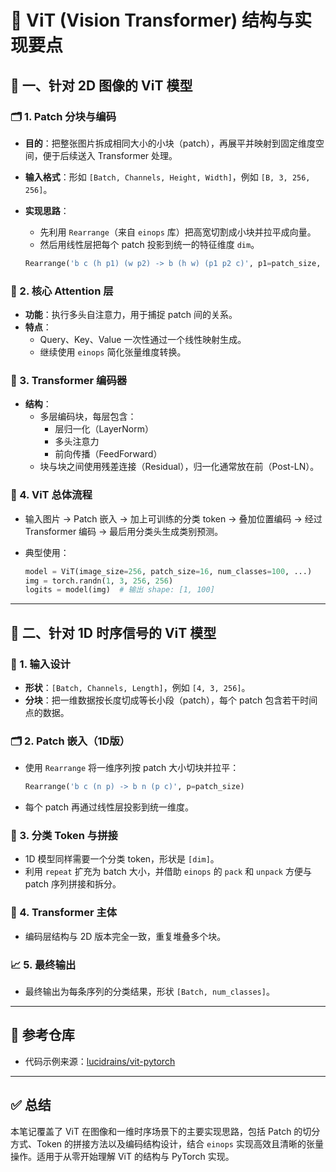 
# 📌 ViT (Vision Transformer) 结构与实现要点

## 📂 一、针对 2D 图像的 ViT 模型

### 🗂️ 1. Patch 分块与编码

- **目的**：把整张图片拆成相同大小的小块（patch），再展平并映射到固定维度空间，便于后续送入 Transformer 处理。
- **输入格式**：形如 `[Batch, Channels, Height, Width]`，例如 `[B, 3, 256, 256]`。
- **实现思路**：
  - 先利用 `Rearrange`（来自 `einops` 库）把高宽切割成小块并拉平成向量。
  - 然后用线性层把每个 patch 投影到统一的特征维度 `dim`。

  ```python
  Rearrange('b c (h p1) (w p2) -> b (h w) (p1 p2 c)', p1=patch_size, p2=patch_size)
  ```

### 🧩 2. 核心 Attention 层

- **功能**：执行多头自注意力，用于捕捉 patch 间的关系。
- **特点**：
  - Query、Key、Value 一次性通过一个线性映射生成。
  - 继续使用 `einops` 简化张量维度转换。

### 🧱 3. Transformer 编码器

- **结构**：
  - 多层编码块，每层包含：
    - 层归一化（LayerNorm）
    - 多头注意力
    - 前向传播（FeedForward）
  - 块与块之间使用残差连接（Residual），归一化通常放在前（Post-LN）。

### 🎯 4. ViT 总体流程

- 输入图片 -> Patch 嵌入 -> 加上可训练的分类 token -> 叠加位置编码 -> 经过 Transformer 编码 -> 最后用分类头生成类别预测。

- 典型使用：

  ```python
  model = ViT(image_size=256, patch_size=16, num_classes=100, ...)
  img = torch.randn(1, 3, 256, 256)
  logits = model(img)  # 输出 shape: [1, 100]
  ```

---

## 📂 二、针对 1D 时序信号的 ViT 模型

### 🎢 1. 输入设计

- **形状**：`[Batch, Channels, Length]`，例如 `[4, 3, 256]`。
- **分块**：把一维数据按长度切成等长小段（patch），每个 patch 包含若干时间点的数据。

### 🗂️ 2. Patch 嵌入（1D版）

- 使用 `Rearrange` 将一维序列按 patch 大小切块并拉平：

  ```python
  Rearrange('b c (n p) -> b n (p c)', p=patch_size)
  ```

- 每个 patch 再通过线性层投影到统一维度。

### 🔑 3. 分类 Token 与拼接

- 1D 模型同样需要一个分类 token，形状是 `[dim]`。
- 利用 `repeat` 扩充为 batch 大小，并借助 `einops` 的 `pack` 和 `unpack` 方便与 patch 序列拼接和拆分。

### 🧠 4. Transformer 主体

- 编码层结构与 2D 版本完全一致，重复堆叠多个块。

### 📈 5. 最终输出

- 最终输出为每条序列的分类结果，形状 `[Batch, num_classes]`。

---

## 🔗 参考仓库

- 代码示例来源：[lucidrains/vit-pytorch](https://github.com/lucidrains/vit-pytorch)

---

## ✅ 总结

本笔记覆盖了 ViT 在图像和一维时序场景下的主要实现思路，包括 Patch 的切分方式、Token 的拼接方法以及编码结构设计，结合 `einops` 实现高效且清晰的张量操作。适用于从零开始理解 ViT 的结构与 PyTorch 实现。
